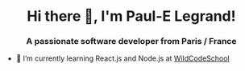 <h1 align="center">Hi there 👋, I'm Paul-E Legrand!</h1>
<h3 align="center">A passionate software developer from Paris / France</h3>

- 🌱 I’m currently learning React.js and Node.js at <a href=https://github.com/WildCodeSchool>WildCodeSchool</a>


<!--
**pelegrand/pelegrand** is a ✨ _special_ ✨ repository because its `README.md` (this file) appears on your GitHub profile.

Here are some ideas to get you started:

- 🔭 I’m currently working on ...
- 🌱 I’m currently learning Javascript
- 👯 I’m looking to collaborate on ...
- 🤔 I’m looking for help with ...
- 💬 Ask me about ...
- 📫 How to reach me: ...
- 😄 Pronouns: ...
- ⚡ Fun fact: ...
-->
